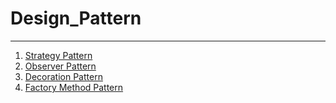 # Design_Pattern
---

1. [Strategy Pattern](./01-Strategy-Patterns\def.md)
1. [Observer Pattern](./02-Observer-Pattern\def.md)
1. [Decoration Pattern](./03-Decorator-Pattern/def.md)
1. [Factory Method Pattern](./04-Factory-Method-Pattern/def.md)